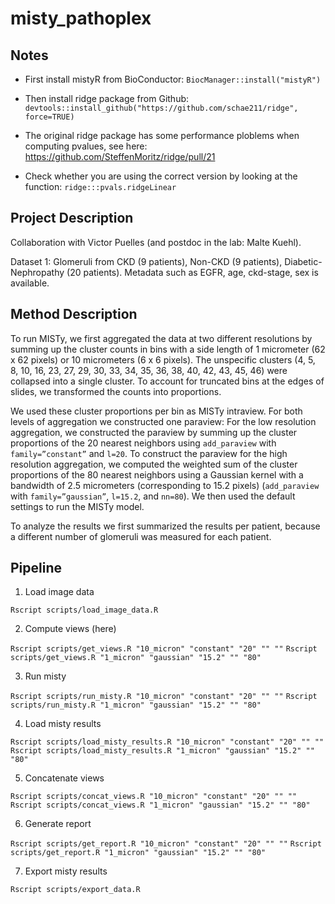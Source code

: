 
# misty_pathoplex

## Notes

- First install mistyR from BioConductor: `BiocManager::install("mistyR")`

- Then install ridge package from Github: `devtools::install_github("https://github.com/schae211/ridge", force=TRUE)`

- The original ridge package has some performance ploblems when computing pvalues, see here: https://github.com/SteffenMoritz/ridge/pull/21

- Check whether you are using the correct version by looking at the function: `ridge:::pvals.ridgeLinear`

## Project Description

Collaboration with Victor Puelles (and postdoc in the lab: Malte Kuehl).

Dataset 1: Glomeruli from CKD (9 patients), Non-CKD (9 patients), Diabetic-Nephropathy (20 patients). Metadata such as EGFR, age, ckd-stage, sex is available.

## Method Description

To run MISTy, we first aggregated the data at two different resolutions by summing up the cluster counts in bins with a side length of 1 micrometer (62 x 62 pixels) or 10 micrometers (6 x 6 pixels). The unspecific clusters (4, 5, 8, 10, 16, 23, 27, 29, 30, 33, 34, 35, 36, 38, 40, 42, 43, 45, 46) were collapsed into a single cluster. To account for truncated bins at the edges of slides, we transformed the counts into proportions.

We used these cluster proportions per bin as MISTy intraview. For both levels of aggregation we constructed one paraview: For the low resolution aggregation, we constructed the paraview by summing up the cluster proportions of the 20 nearest neighbors using `add_paraview` with `family=”constant”` and `l=20`. To construct the paraview for the high resolution aggregation, we computed the weighted sum of the cluster proportions of the 80 nearest neighbors using a Gaussian kernel with a bandwidth of 2.5 micrometers (corresponding to 15.2 pixels) (`add_paraview` with `family=”gaussian”`, `l=15.2`, and `nn=80`). We then used the default settings to run the MISTy model.

To analyze the results we first summarized the results per patient, because a different number of glomeruli was measured for each patient.

## Pipeline

1) Load image data

`Rscript scripts/load_image_data.R`

2) Compute views (here)

`Rscript scripts/get_views.R "10_micron" "constant" "20" "" ""`
`Rscript scripts/get_views.R "1_micron" "gaussian" "15.2" "" "80"`

3) Run misty

`Rscript scripts/run_misty.R "10_micron" "constant" "20" "" ""`
`Rscript scripts/run_misty.R "1_micron" "gaussian" "15.2" "" "80"`

4) Load misty results

`Rscript scripts/load_misty_results.R "10_micron" "constant" "20" "" ""`
`Rscript scripts/load_misty_results.R "1_micron" "gaussian" "15.2" "" "80"`

5) Concatenate views

`Rscript scripts/concat_views.R "10_micron" "constant" "20" "" ""`
`Rscript scripts/concat_views.R "1_micron" "gaussian" "15.2" "" "80"`

6) Generate report

`Rscript scripts/get_report.R "10_micron" "constant" "20" "" ""`
`Rscript scripts/get_report.R "1_micron" "gaussian" "15.2" "" "80"`

7) Export misty results

`Rscript scripts/export_data.R`
